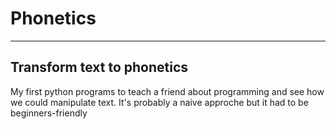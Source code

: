 # Phonetics
------

## Transform text to phonetics
My first python programs to teach a friend about programming and see how we could manipulate text.
It's probably a naive approche but it had to be beginners-friendly